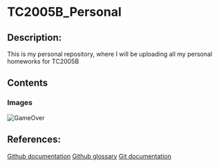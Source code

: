 # TC2005B_Personal

## Description: 

This is my personal repository, where I will be uploading all my personal homeworks for TC2005B

## Contents

### Images

![GameOver](../Assets_ReadMe/hollow-knight-team-cherry-nintendo-switch-minecraft-darkest-dungeon-glory.jpg)

## References:

[Github documentation](https://docs.github.com/en)
[Github glossary](https://docs.github.com/en/get-started/learning-about-github/github-glossary)
[Git documentation](https://git-scm.com/doc)


